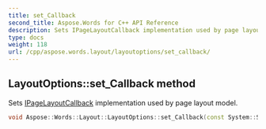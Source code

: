 ```yaml
---
title: set_Callback
second_title: Aspose.Words for C++ API Reference
description: Sets IPageLayoutCallback implementation used by page layout model.
type: docs
weight: 118
url: /cpp/aspose.words.layout/layoutoptions/set_callback/
---
```

## LayoutOptions::set_Callback method


Sets [IPageLayoutCallback](../../ipagelayoutcallback/) implementation used by page layout model.

```cpp
void Aspose::Words::Layout::LayoutOptions::set_Callback(const System::SharedPtr<Aspose::Words::Layout::IPageLayoutCallback> &value)
```

